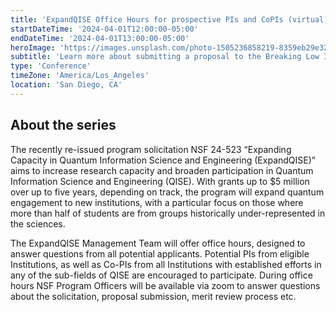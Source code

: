 ```yaml
---
title: 'ExpandQISE Office Hours for prospective PIs and CoPIs (virtual)'
startDateTime: '2024-04-01T12:00:00-05:00'
endDateTime: '2024-04-01T13:00:00-05:00'
heroImage: 'https://images.unsplash.com/photo-1505236858219-8359eb29e329?q=80&w=2762&auto=format&fit=crop&ixlib=rb-4.0.3&ixid=M3wxMjA3fDB8MHxwaG90by1wYWdlfHx8fGVufDB8fHx8fA%3D%3D'
subtitle: 'Learn more about submitting a proposal to the Breaking Low Ideas Lab initiative.'
type: 'Conference'
timeZone: 'America/Los_Angeles'
location: 'San Diego, CA'
---
```


## About the series

The recently re-issued program solicitation NSF 24-523 “Expanding Capacity in Quantum Information Science and Engineering (ExpandQISE)” aims to increase research capacity and broaden participation in Quantum Information Science and Engineering (QISE). With grants up to $5 million over up to five years, depending on track, the program will expand quantum engagement to new institutions, with a particular focus on those where more than half of students are from groups historically under-represented in the sciences.

The ExpandQISE Management Team will offer office hours, designed to answer questions from all potential applicants. Potential PIs from eligible Institutions, as well as Co-PIs from all Institutions with established efforts in any of the sub-fields of QISE are encouraged to participate. During office hours NSF Program Officers will be available via zoom to answer questions about the solicitation, proposal submission, merit review process etc.
